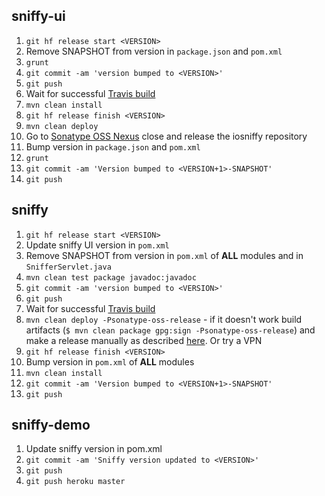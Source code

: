 ## sniffy-ui

1. `git hf release start <VERSION>`
1. Remove SNAPSHOT from version in `package.json` and `pom.xml`
1. `grunt`
1. `git commit -am 'version bumped to <VERSION>'`
1. `git push`
1. Wait for successful [Travis build](https://travis-ci.org/sniffy/sniffy-ui)
1. `mvn clean install`
1. `git hf release finish <VERSION>`
1. `mvn clean deploy`
1. Go to [Sonatype OSS Nexus](https://oss.sonatype.org/) close and release the iosniffy repository
1. Bump version in `package.json` and `pom.xml`
1. `grunt`
1. `git commit -am 'Version bumped to <VERSION+1>-SNAPSHOT'`
1. `git push`

## sniffy

1. `git hf release start <VERSION>`
1. Update sniffy UI version in `pom.xml`
1. Remove SNAPSHOT from version in `pom.xml` of **ALL** modules and in `SnifferServlet.java`
1. `mvn clean test package javadoc:javadoc`
1. `git commit -am 'version bumped to <VERSION>'`
1. `git push`
1. Wait for successful [Travis build](https://travis-ci.org/sniffy/sniffy)
1. `mvn clean deploy -Psonatype-oss-release` - if it doesn't work build artifacts (`$ mvn clean package gpg:sign -Psonatype-oss-release`) and make a release manually as described [here](http://central.sonatype.org/pages/manual-staging-bundle-creation-and-deployment.html#bundle-creation). Or try a VPN
1. `git hf release finish <VERSION>`
1.  Bump version in `pom.xml` of **ALL** modules
1. `mvn clean install`
1. `git commit -am 'Version bumped to <VERSION+1>-SNAPSHOT'`
1. `git push`
 
## sniffy-demo

1. Update sniffy version in pom.xml
1. `git commit -am 'Sniffy version updated to <VERSION>'`
1. `git push`
1. `git push heroku master`